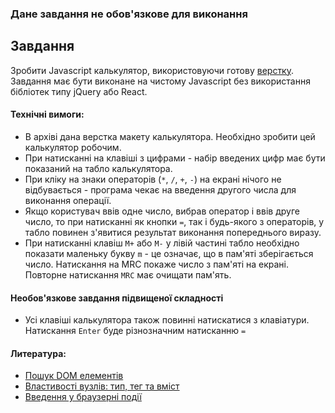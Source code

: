 ### Дане завдання не обов'язкове для виконання

## Завдання

Зробити Javascript калькулятор, використовуючи готову [верстку](calculator.zip). Завдання має бути виконане на чистому Javascript без використання бібліотек типу jQuery або React.

#### Технічні вимоги:
- В архіві дана верстка макету калькулятора. Необхідно зробити цей калькулятор робочим.
- При натисканні на клавіші з цифрами - набір введених цифр має бути показаний на табло калькулятора.
- При кліку на знаки операторів (`*`, `/`, `+`, `-`) на екрані нічого не відбувається - програма чекає на введення другого числа для виконання операції.
- Якщо користувач ввів одне число, вибрав оператор і ввів друге число, то при натисканні як кнопки `=`, так і будь-якого з операторів, у табло повинен з'явитися результат виконання попереднього виразу.
- При натисканні клавіш `M+` або `M-` у лівій частині табло необхідно показати маленьку букву `m` - це означає, що в пам'яті зберігається число. Натискання на MRC покаже число з пам'яті на екрані. Повторне натискання `MRC` має очищати пам'ять.

#### Необов'язкове завдання підвищеної складності
- Усі клавіші калькулятора також повинні натискатися з клавіатури. Натискання `Enter` буде різнозначним натисканню `=`

#### Литература:
- [Пошук DOM елементів](https://learn.javascript.ru/searching-elements-dom)
- [Властивості вузлів: тип, тег та вміст](http://learn.javascript.ru/basic-dom-node-properties)
- [Введення у браузерні події](https://learn.javascript.ru/introduction-browser-events)
